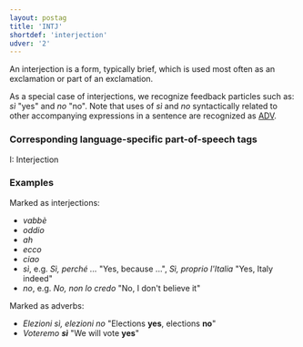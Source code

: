 ```yaml
---
layout: postag
title: 'INTJ'
shortdef: 'interjection'
udver: '2'
---
```

An interjection is a form, typically brief, which is used most often as an exclamation or part of an exclamation.

As a special case of interjections, we recognize feedback particles
such as: _sì_ "yes" and _no_ "no". Note that uses of _sì_ and _no_ syntactically related to other accompanying expressions in a sentence are recognized as [ADV]().

### Corresponding language-specific part-of-speech tags

I:	Interjection


### Examples

Marked as interjections:

- _vabbè_
- _oddio_
- _ah_
- _ecco_
- _ciao_
- _sì_, e.g. _Sì, perché ..._ "Yes, because ...", _Sì, proprio l'Italia_ "Yes, Italy indeed"
- _no_, e.g. _No, non lo credo_ "No, I don't believe it"

Marked as adverbs:

- _Elezioni sì, elezioni no_ "Elections <b>yes</b>, elections <b>no</b>"
- _Voteremo <b>sì</b>_ "We will vote <b>yes</b>"



<!-- Interlanguage links updated Po 6. listopadu 2023, 21:41:25 CET -->
